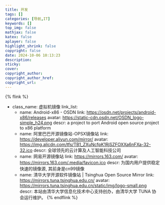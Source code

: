 ```yaml
---
title: 开发
tags: []
categories: [导航,IT]
keywords: []
top_img: false
mathjax: false
katex: false
aplayer: false
highlight_shrink: false
copyright: false
date: 2024-10-06 10:13:23
description:
sticky:
cover:
copyright_author:
copyright_author_href:
copyright_url:
---
```



{% flink %}
- class_name:  虚拟机镜像
  link_list:
    - name: Android-x86 - OSDN
      link: https://osdn.net/projects/android-x86/releases
      avatar: https://static-cdn.osdn.net/OSDN_logo-simple_h24.png
      descr: a project to port Android open source project to x86 platform
    - name: 阿里巴巴开源镜像站-OPSX镜像站
      link: https://developer.aliyun.com/mirror/
      avatar: https://img.alicdn.com/tfs/TB1_ZXuNcfpK1RjSZFOXXa6nFXa-32-32.ico
      descr: 全球领先的云计算及人工智能科技公司
    - name: 网易开源镜像站
      link: https://mirrors.163.com/
      avatar: https://mirrors.163.com/.media/favicon.ico
      descr: 为国内用户提供稳定快速的镜像源, 其前身是cn99镜像
    - name: 清华大学开源软件镜像站 | Tsinghua Open Source Mirror
      link: https://mirrors.tuna.tsinghua.edu.cn/
      avatar: https://mirrors.tuna.tsinghua.edu.cn/static/img/logo-small.png
      descr: 本站由清华大学信息化技术中心支持创办，由清华大学 TUNA 协会运行维护。
{% endflink %}